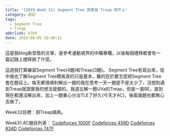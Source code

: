 ```yaml
---
title: '[2019 Week 31] Segment Tree 爬更高 Treap 爬不上'
category: 週記
tags:
  - Segment Tree
  - Treap
abbrlink: b7b9
date: 2019-08-05 19:40:11
---
```

這是我blog新型態的文章，是參考運動視界的中職專欄，以後每個禮拜都會有一篇記錄上禮拜做了什麼。
<!-- more -->
這週我打算練習Segment Tree(4題)和Treap(3題)。
Segment Tree有寫出來，從中我也了解Segment Tree模板真的只是基本，難的在於要怎麼把Segment Tree套在題目上。每天都很順利解出一題的我在思考一天一題是不是太少了，沒想到遇到Treap就證實我的想法是錯的。我週五解一題UVa的Treap，但是一直RE，直到現在都還沒解出來，加上一題重心分治TLE了好久(今天才AC)，後面幾題也都無心去做了。

Week32目標：把Treap搞熟。

Week31 AC題目列表：
[Codeforces 1000F](https://allem40306.github.io/blog/2019/07/29/Codeforce-1000F/)
[Codeforces 459D](https://allem40306.github.io/blog/2019/07/31/Codeforce-459D/)
[Codeforces 834D](https://allem40306.github.io/blog/2019/08/01/Codeforce-834D/)
[Codeforces 747F](https://allem40306.github.io/blog/2019/08/01/Codeforce-747F/)
